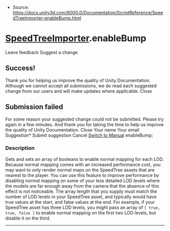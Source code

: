 * Source: https://docs.unity3d.com/6000.0/Documentation/ScriptReference/SpeedTreeImporter-enableBump.html

#  [SpeedTreeImporter](https://docs.unity3d.com/6000.0/Documentation/ScriptReference/SpeedTreeImporter.html).enableBump
Leave feedback
Suggest a change
## Success!
Thank you for helping us improve the quality of Unity Documentation. Although we cannot accept all submissions, we do read each suggested change from our users and will make updates where applicable.
Close
## Submission failed
For some reason your suggested change could not be submitted. Please <a>try again</a> in a few minutes. And thank you for taking the time to help us improve the quality of Unity Documentation.
Close
Your name Your email Suggestion* Submit suggestion
Cancel
[Switch to Manual](https://docs.unity3d.com/6000.0/Documentation/Manual/class-SpeedTreeImporter.html "Go to SpeedTreeImporter Component in the Manual")
enableBump; 
### Description
Gets and sets an array of booleans to enable normal mapping for each LOD.
Because normal mapping comes with an increased performance cost, you may want to only render normal maps on the SpeedTree assets that are nearest to the player. You can use this feature to improve performance by disabling normal mapping on some of your less detailed LOD levels where the models are far enough away from the camera that the absence of this effect is not noticeable. The array length that you supply must match the number of LOD levels in your SpeedTree asset, and typically would have true values at the start, and false values at the end. For example, if your SpeedTree asset has three LOD levels, you might pass an array of `[ true, true, false ]` to enable normal mapping on the first two LOD levels, but disable it on the third.
* * *
